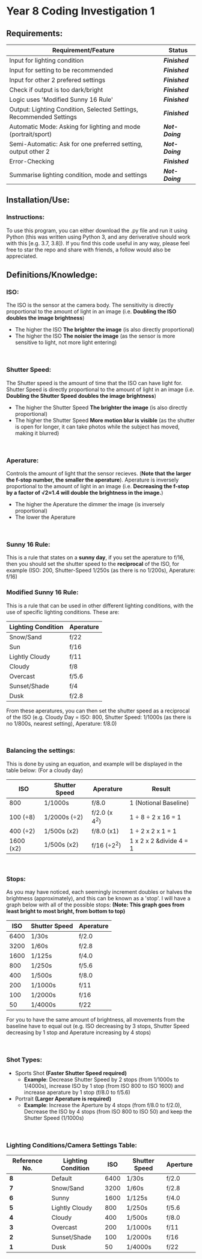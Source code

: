 # Year 8 Coding Investigation 1

## Requirements:

__Requirement/Feature__ | __Status__
------------ | -------------
Input for lighting condition | *__Finished__*
Input for setting to be recommended | *__Finished__*
Input for other 2 prefered settings | *__Finished__*
Check if output is too dark/bright | *__Finished__*
Logic uses 'Modified Sunny 16 Rule' | *__Finished__*
Output: Lighting Condition, Selected Settings, Recommended Settings | *__Finished__*
Automatic Mode: Asking for lighting and mode (portrait/sport) | *__Not-Doing__*
Semi-Automatic: Ask for one preferred setting, output other 2 | *__Not-Doing__*
Error-Checking | *__Finished__*
Summarise lighting condition, mode and settings | *__Not-Doing__*

## Installation/Use:

### Instructions:

To use this program, you can either download the .py file and run it using Python (this was written using Python 3, and any deriverative should work with this [e.g. 3.7, 3.8]). If you find this code useful in any way, please feel free to star the repo and share with friends, a follow would also be appreciated.

## Definitions/Knowledge:

### ISO:

The ISO is the sensor at the camera body. The sensitivity is directly proportional to the amount of light in an image (i.e. **Doubling the ISO doubles the image brightness**)

* The higher the ISO **The brighter the image** (is also directly proportional)
* The higher the ISO **The noisier the image** (as the sensor is more sensitive to light, not more light entering)

<br>
  
### Shutter Speed:

The Shutter speed is the amount of time that the ISO can have light for. Shutter Speed is directly proportional to the amount of light in an image (i.e. **Doubling the Shutter Speed doubles the image brightness**)

* The higher the Shutter Speed **The brighter the image** (is also directly proportional)
* The higher the Shutter Speed **More motion blur is visible** (as the shutter is open for longer, it can take photos while the subject has moved, making it blurred)

<br>

### Aperature:

Controls the amount of light that the sensor recieves. (**Note that the larger the f-stop number, the smaller the aperature**). Aperature is inversely proportional to the amount of light in an image (i.e. **Decreasing the f-stop by a factor of &radic;2&asymp;1.4 will double the brightness in the image.**)

* The higher the Aperature the dimmer the image (is inversely proportional)
* The lower the Aperature 

<br>

### Sunny 16 Rule:

This is a rule that states on a __sunny day__, if you set the aperature to f/16, then you should set the shutter speed to the __reciprocal__ of the ISO, for example (ISO: 200, Shutter-Speed 1/250s (as there is no 1/200s), Aperature: f/16)

### Modified Sunny 16 Rule:

This is a rule that can be used in other different lighting conditions, with the use of specific lighting conditions. These are:

__Lighting Condition__ | __Aperature__
-----------------------|--------------
Snow/Sand| f/22
Sun | f/16
Lightly Cloudy | f/11
Cloudy | f/8
Overcast | f/5.6
Sunset/Shade | f/4
Dusk | f/2.8

From these aperatures, you can then set the shutter speed as a reciprocal of the ISO (e.g. Cloudy Day = ISO: 800, Shutter Speed: 1/1000s (as there is no 1/800s, nearest setting), Aperature: f/8.0)

<br>

### Balancing the settings:

This is done by using an equation, and example will be displayed in the table below: (For a cloudy day)

__ISO__ | __Shutter Speed__ | __Aperature__ | __Result__
--------| ------------------|---------------|-----------
800 | 1/1000s | f/8.0 | 1 (Notional Baseline)
100 (&divide;8) | 1/2000s (&divide;2) | f/2.0 (x 4<sup>2</sup>) | 1 &divide; 8 &divide; 2 x 16 = 1
400 (&divide;2) | 1/500s (x2) | f/8.0 (x1) | 1 &divide; 2 x 2 x 1 = 1
1600 (x2) | 1/500s (x2) | f/16 (&divide;2<sup>2</sup>) | 1 x 2 x 2 &divide 4 = 1

<br>

### Stops:

As you may have noticed, each seemingly increment doubles or halves the brightness (approximately), and this can be known as a 'stop'. I will have a graph below with all of the possible stops: __(Note: This graph goes from least bright to most bright, from bottom to top)__


__ISO__ | __Shutter Speed__ | __Aperature__
--------|-------------------|--------------
6400 | 1/30s   | f/2.0
3200 | 1/60s   | f/2.8
1600 | 1/125s  | f/4.0
800  | 1/250s  | f/5.6
400  | 1/500s  | f/8.0
200  | 1/1000s | f/11
100  | 1/2000s | f/16
50   | 1/4000s | f/22

For you to have the same amount of brightness, all movements from the baseline have to equal out (e.g. ISO decreasing by 3 stops, Shutter Speed decreasing by 1 stop and Aperature increasing by 4 stops)

<br>

### Shot Types:

* Sports Shot __(Faster Shutter Speed required)__
  * __Example__: Decrease Shutter Speed by 2 stops (from 1/1000s to 1/4000s), increase ISO by 1 stop (from ISO 800 to ISO 1600) and increase aperature by 1 stop (f/8.0 to f/5.6)
* Portrait __(Larger Aperature is required)__
  * __Example__: Increase the Aperture by 4 stops (from f/8.0 to f/2.0), Decrease the ISO by 4 stops (from ISO 800 to ISO 50) and keep the Shutter Speed (1/1000s)

<br>

### Lighting Conditions/Camera Settings Table:
__Reference No.__ | __Lighting Condition__ | __ISO__ | __Shutter Speed__ | __Aperture__
------------------|------------------------|---------|-------------------|-------------
__8__ | Default | 6400 | 1/30s | f/2.0
__7__ | Snow/Sand | 3200 | 1/60s | f/2.8 |
__6__ | Sunny | 1600 | 1/125s | f/4.0 |
__5__ | Lightly Cloudy | 800 | 1/250s | f/5.6
__4__ | Cloudy | 400 | 1/500s | f/8.0
__3__ | Overcast | 200 | 1/1000s | f/11
__2__ | Sunset/Shade | 100 | 1/2000s | f/16
__1__ | Dusk | 50 | 1/4000s | f/22
